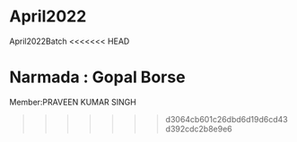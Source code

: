 # April2022
April2022Batch
<<<<<<< HEAD

Narmada : Gopal Borse
=======
Member:PRAVEEN KUMAR SINGH
>>>>>>> d3064cb601c26dbd6d19d6cd43d392cdc2b8e9e6
